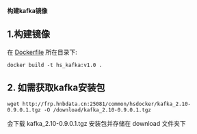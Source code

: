 ﻿**构建kafka镜像**

## 1.构建镜像
在 [Dockerfile](./Dockerfile) 所在目录下:  
```
docker build -t hs_kafka:v1.0 .
```

## 2. 如需获取kafka安装包    
```
wget http://frp.hnbdata.cn:25081/common/hsdocker/kafka_2.10-0.9.0.1.tgz -O /download/kafka_2.10-0.9.0.1.tgz 
```   
会下载 kafka_2.10-0.9.0.1.tgz 安装包并存储在 download 文件夹下


